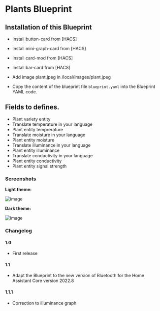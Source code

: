 # Plants Blueprint

## Installation of this Blueprint
- Install button-card from [HACS]
- Install mini-graph-card from [HACS]
- Install card-mod from [HACS]
- Install bar-card from [HACS]

- Add image plant.jpeg in /local/images/plant.jpeg

- Copy the content of the blueprint file `blueprint.yaml` into the Blueprint YAML code.

 ## Fields to defines.
 - Plant variety entity
 - Translate temperature in your language
 - Plant entity temprerature
 - Translate moisture in your language 
 - Plant entity moisture
 - Translate illuminance in your language
 - Plant entity illuminance
 - Translate conductivity in your language
 - Plant entity conductivity
 - Plant entity signal strength

### Screenshots
**Light theme:**<br>

![image](https://user-images.githubusercontent.com/83040228/182883162-8f174d60-0ca7-44af-9846-6005e548ea45.jpeg)

**Dark theme:**<br>

![image](https://user-images.githubusercontent.com/83040228/182883190-1f293f1f-9298-49f7-8dcd-aab847fc1ebd.jpeg)

### Changelog
#### 1.0
- First release

#### 1.1
- Adapt the Blueprint to the new version of Bluetooth for the Home Assistant Core version 2022.8

#### 1.1.1
- Correction to illuminance graph
